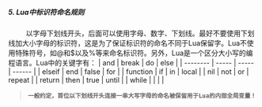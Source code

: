 ##### 5. Lua中标识符命名规则
&nbsp;&nbsp;&nbsp;&nbsp;&nbsp;&nbsp;&nbsp;&nbsp;&nbsp;以字母下划线开头，后面可以使用字母、数字、下划线。最好不要使用下划线加大小字母的标识符，这是为了保证标识符的命名不同于Lua保留字。Lua不使用特殊符号，如@和$以及%等来命名标识符。另外，Lua是一个区分大小写的编程语言。Lua中的关键字有：
| and      | break | do    | else   |
| -------- | ----- | ----- | ------ |
| elseif   | end   | false | for    |
| function | if    | in    | local  |
| nil      | not   | or    | repeat |
| return   | then  | true  | until  |
| while    |       |       |        |
>**`一般约定，首位以下划线开头连接一串大写字母的命名被保留用于Lua的内部全局变量！`**